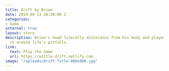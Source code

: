 ```yaml
---
title: Drift by Brian
date: 2019-09-11 20:50:00 Z
categories:
- Game
internal: true
layout: story
description: Brian's head literally dislocates from his body and players must navigate
  it around life’s pitfalls.
link:
  text: Play the Game
  url: https://wittle-drift.netlify.com
image: "/uploads/Drift-Title-800x800.jpg"
---
```


